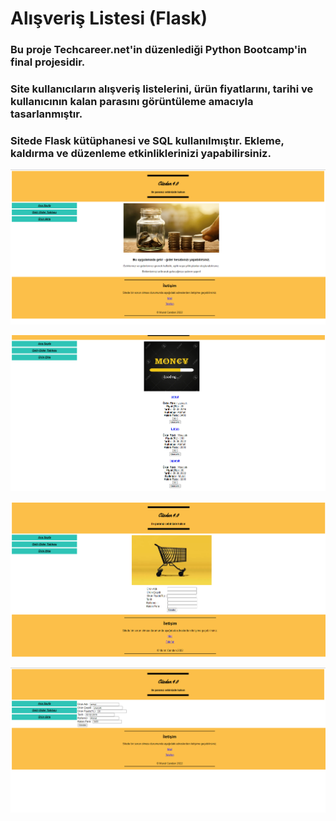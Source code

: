# Alışveriş Listesi (Flask)

 ### Bu proje Techcareer.net'in düzenlediği Python Bootcamp'in final projesidir. 
 ### Site kullanıcıların alışveriş listelerini, ürün fiyatlarını, tarihi ve kullanıcının kalan parasını görüntüleme amacıyla tasarlanmıştır.
 ### Sitede Flask kütüphanesi ve SQL kullanılmıştır. Ekleme, kaldırma ve düzenleme etkinliklerinizi yapabilirsiniz.

![Ana Sayfa](https://github.com/muratcandan/shopping_list_flask/blob/main/shopping_list_flask/img/1.png)


![İkinci Sayfa](https://github.com/muratcandan/shopping_list_flask/blob/main/shopping_list_flask/img/2.png)


![Üçüncü Sayfa](https://github.com/muratcandan/shopping_list_flask/blob/main/shopping_list_flask/img/3.png)


![Dördüncü Sayfa](https://github.com/muratcandan/shopping_list_flask/blob/main/shopping_list_flask/img/4.png)


